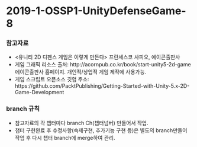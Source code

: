 # 2019-1-OSSP1-UnityDefenseGame-8

<h3>참고자료</h3>
<ul>
  <li><유니티 2D 디펜스 게임은 이렇게 만든다> 프란세스코 사피오, 에이콘출판사</li>
<li>게임 그래픽 리소스 출처: http://acornpub.co.kr/book/start-unity5-2d-game 에이콘출판사 홈페이지. 개인적/상업적 게임 제작에 사용가능.</li>
<li>게임 스크립트 오픈소스 깃헙 주소: https://github.com/PacktPublishing/Getting-Started-with-Unity-5.x-2D-Game-Development</li>
</ul>

<h3>branch 규칙</h3>
<ul>
<li>참고자료의 각 챕터마다 branch Ch(챕터넘버) 만들어서 작업.</li>
<li>챕터 구현완료 후 수정사항(숙제구현, 추가기능 구현 등)은 별도의 branch만들어 작업 후 다시 챕터 branch에 merge하여 관리.</li>
 </ul>
